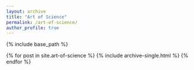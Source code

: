 ```yaml
---
layout: archive
title: "Art of Science"
permalink: /art-of-science/
author_profile: true
---
```


{% include base_path %}

{% for post in site.art-of-science %}
  {% include archive-single.html %}
{% endfor %}
